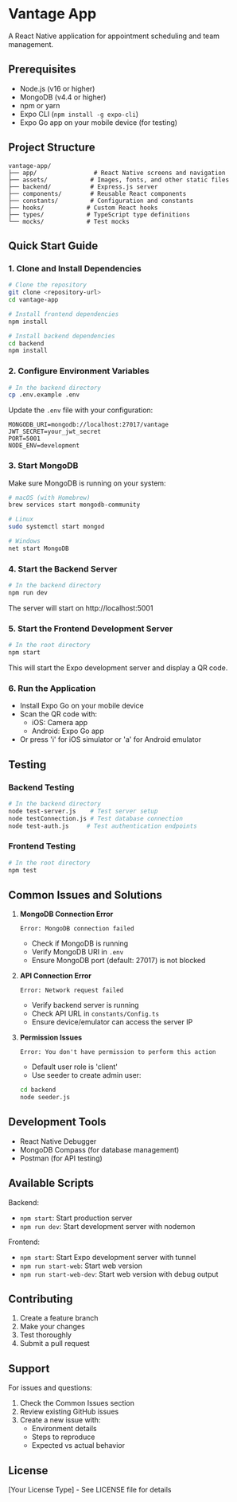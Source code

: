 # Vantage App

A React Native application for appointment scheduling and team management.

## Prerequisites

- Node.js (v16 or higher)
- MongoDB (v4.4 or higher)
- npm or yarn
- Expo CLI (`npm install -g expo-cli`)
- Expo Go app on your mobile device (for testing)

## Project Structure

```
vantage-app/
├── app/                # React Native screens and navigation
├── assets/            # Images, fonts, and other static files
├── backend/           # Express.js server
├── components/        # Reusable React components
├── constants/         # Configuration and constants
├── hooks/            # Custom React hooks
├── types/            # TypeScript type definitions
└── mocks/            # Test mocks
```

## Quick Start Guide

### 1. Clone and Install Dependencies

```bash
# Clone the repository
git clone <repository-url>
cd vantage-app

# Install frontend dependencies
npm install

# Install backend dependencies
cd backend
npm install
```

### 2. Configure Environment Variables

```bash
# In the backend directory
cp .env.example .env
```

Update the `.env` file with your configuration:
```
MONGODB_URI=mongodb://localhost:27017/vantage
JWT_SECRET=your_jwt_secret
PORT=5001
NODE_ENV=development
```

### 3. Start MongoDB

Make sure MongoDB is running on your system:
```bash
# macOS (with Homebrew)
brew services start mongodb-community

# Linux
sudo systemctl start mongod

# Windows
net start MongoDB
```

### 4. Start the Backend Server

```bash
# In the backend directory
npm run dev
```

The server will start on http://localhost:5001

### 5. Start the Frontend Development Server

```bash
# In the root directory
npm start
```

This will start the Expo development server and display a QR code.

### 6. Run the Application

- Install Expo Go on your mobile device
- Scan the QR code with:
  - iOS: Camera app
  - Android: Expo Go app
- Or press 'i' for iOS simulator or 'a' for Android emulator

## Testing

### Backend Testing

```bash
# In the backend directory
node test-server.js    # Test server setup
node testConnection.js # Test database connection
node test-auth.js     # Test authentication endpoints
```

### Frontend Testing

```bash
# In the root directory
npm test
```

## Common Issues and Solutions

1. **MongoDB Connection Error**
   ```
   Error: MongoDB connection failed
   ```
   - Check if MongoDB is running
   - Verify MongoDB URI in `.env`
   - Ensure MongoDB port (default: 27017) is not blocked

2. **API Connection Error**
   ```
   Error: Network request failed
   ```
   - Verify backend server is running
   - Check API URL in `constants/Config.ts`
   - Ensure device/emulator can access the server IP

3. **Permission Issues**
   ```
   Error: You don't have permission to perform this action
   ```
   - Default user role is 'client'
   - Use seeder to create admin user:
   ```bash
   cd backend
   node seeder.js
   ```

## Development Tools

- React Native Debugger
- MongoDB Compass (for database management)
- Postman (for API testing)

## Available Scripts

Backend:
- `npm start`: Start production server
- `npm run dev`: Start development server with nodemon

Frontend:
- `npm start`: Start Expo development server with tunnel
- `npm run start-web`: Start web version
- `npm run start-web-dev`: Start web version with debug output

## Contributing

1. Create a feature branch
2. Make your changes
3. Test thoroughly
4. Submit a pull request

## Support

For issues and questions:
1. Check the Common Issues section
2. Review existing GitHub issues
3. Create a new issue with:
   - Environment details
   - Steps to reproduce
   - Expected vs actual behavior

## License

[Your License Type] - See LICENSE file for details